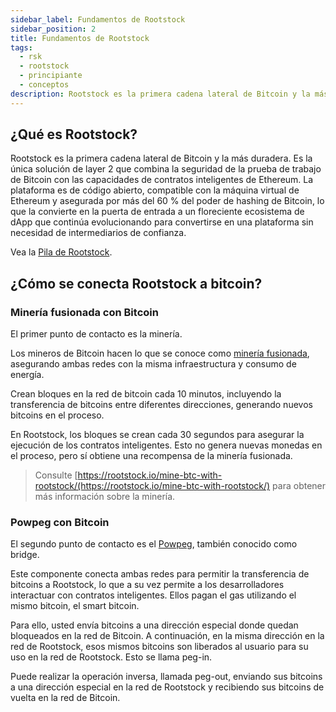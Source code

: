 ```yaml
---
sidebar_label: Fundamentos de Rootstock
sidebar_position: 2
title: Fundamentos de Rootstock
tags:
  - rsk
  - rootstock
  - principiante
  - conceptos
description: Rootstock es la primera cadena lateral de Bitcoin y la más duradera. Es la única solución de layer 2 que combina la seguridad de la prueba de trabajo de Bitcoin con las capacidades de contratos inteligentes de Ethereum.
---
```


## ¿Qué es Rootstock?

Rootstock es la primera cadena lateral de Bitcoin y la más duradera. Es la única solución de layer 2 que combina la seguridad de la prueba de trabajo de Bitcoin con las capacidades de contratos inteligentes de Ethereum. La plataforma es de código abierto, compatible con la máquina virtual de Ethereum y asegurada por más del 60 % del poder de hashing de Bitcoin, lo que la convierte en la puerta de entrada a un floreciente ecosistema de dApp que continúa evolucionando para convertirse en una plataforma sin necesidad de intermediarios de confianza.

Vea la [Pila de Rootstock](/concepts/fundamentals/stack/).

## ¿Cómo se conecta Rootstock a bitcoin?

### Minería fusionada con Bitcoin

El primer punto de contacto es la minería.

Los mineros de Bitcoin hacen lo que se conoce como [minería fusionada](/node-operators/merged-mining/), asegurando ambas redes con la misma infraestructura y consumo de energía.

Crean bloques en la red de bitcoin cada 10 minutos, incluyendo la transferencia de bitcoins entre diferentes direcciones, generando nuevos bitcoins en el proceso.

En Rootstock, los bloques se crean cada 30 segundos para asegurar la ejecución de los contratos inteligentes. Esto no genera nuevas monedas en el proceso, pero sí obtiene una recompensa de la minería fusionada.

> Consulte [https://rootstock.io/mine-btc-with-rootstock/(https://rootstock.io/mine-btc-with-rootstock/) para obtener más información sobre la minería.

### Powpeg con Bitcoin

El segundo punto de contacto es el [Powpeg](/concepts/powpeg/), también conocido como bridge.

Este componente conecta ambas redes para permitir la transferencia de bitcoins a Rootstock, lo que a su vez permite a los desarrolladores interactuar con contratos inteligentes. Ellos pagan el gas utilizando el mismo bitcoin, el smart bitcoin.

Para ello, usted envía bitcoins a una dirección especial donde quedan bloqueados en la red de Bitcoin. A continuación, en la misma dirección en la red de Rootstock, esos mismos bitcoins son liberados al usuario para su uso en la red de Rootstock. Esto se llama peg-in.

Puede realizar la operación inversa, llamada peg-out, enviando sus bitcoins a una dirección especial en la red de Rootstock y recibiendo sus bitcoins de vuelta en la red de Bitcoin.

